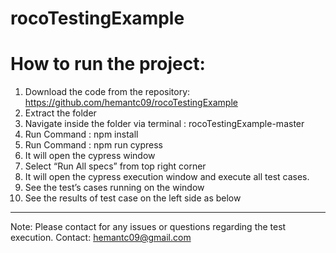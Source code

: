 # rocoTestingExample

# How to run the project:

1. Download the code from the repository: https://github.com/hemantc09/rocoTestingExample
2. Extract the folder
3. Navigate inside the folder via terminal : rocoTestingExample-master
4. Run Command : npm install 
5. Run Command : npm run cypress 
6. It will open the cypress window 
7. Select “Run All specs” from top right corner
8. It will open the cypress execution window and execute all test cases. 
9. See the test’s cases running on the window
10. See the results of test case on the left side as below

------------
Note:
Please contact for any issues or questions regarding the test execution.
Contact: hemantc09@gmail.com
